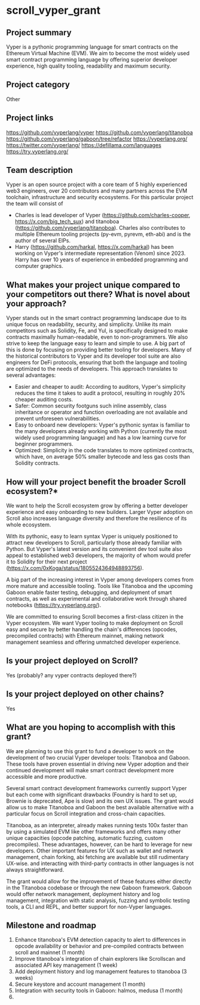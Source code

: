 # scroll_vyper_grant


## Project summary

Vyper is a pythonic programming language for smart contracts on the Ethereum Virtual Machine (EVM). We aim to become the most widely used smart contract programming language by offering superior developer experience, high quality tooling,  readability and maximum security.

## Project category

Other

## Project links

https://github.com/vyperlang/vyper
https://github.com/vyperlang/titanoboa
https://github.com/vyperlang/gaboon/tree/refactor
https://vyperlang.org/
https://twitter.com/vyperlang/
https://defillama.com/languages
https://try.vyperlang.org/

## Team description

Vyper is an open source project with a core team of 5 highly experienced web3 engineers, over 20 contributors and many partners across the EVM toolchain, infrastructure and security ecosystems.
For this particular project the team will consist of 

- Charles is lead developer of Vyper (https://github.com/charles-cooper, https://x.com/big_tech_sux) and titanoboa (https://github.com/vyperlang/titanoboa). Charles also contributes to multiple Ethereum tooling projects (py-evm, pyrevm, eth-abi) and is the author of several EIPs.
- Harry (https://github.com/harkal, https://x.com/harkal) has been working on Vyper's intermediate representation (Venom) since 2023. Harry has over 10 years of experience in embedded programming and computer graphics.

## What makes your project unique compared to your competitors out there? What is novel about your approach?

Vyper stands out in the smart contract programming landscape due to its unique focus on readability, security, and simplicity. Unlike its main competitors such as Solidity, Fe, and Yul, is specifically designed to make contracts maximally human-readable, even to non-programmers. We also strive to keep the language easy to learn and simple to use. A big part of this is done by focusing on providing better tooling for developers. Many of the historical contributors to Vyper and its developer tool suite are also engineers for DeFi protocols, ensuring that both the language and tooling are optimized to the needs of developers.
This approach translates to several advantages:

- Easier and cheaper to audit: According to auditors, Vyper's simplicity reduces the time it takes to audit a protocol, resulting in roughly 20% cheaper auditing costs.
- Safer: Common security footguns such inline assembly, class inheritance or operator and function overloading are not available and prevent unforeseen vulnerabilities.
- Easy to onboard new developers: Vyper's pythonic syntax is familiar to the many developers already working with Python (currently the most widely used programming language) and has a low learning curve for beginner programmers.
- Optimized:  Simplicity in the code translates to more optimized contracts, which have, on average 50% smaller bytecode and less gas costs than Solidity contracts.

## How will your project benefit the broader Scroll ecosystem?*

We want to help the Scroll ecosystem grow by offering a better developer experience and easy onboarding to new builders. Larger Vyper adoption on Scroll also increases language diversity and therefore the resilience of its whole ecosystem.

With its pythonic, easy to learn syntax Vyper is uniquely positioned to attract new developers to Scroll, particularly those already familiar with Python. But Vyper's latest version and its convenient dev tool suite also appeal to established web3 developers, the majority of whom would prefer it to Solidity for their next project  (https://x.com/0xKoga/status/1805524364948893756). 

A big part of the increasing interest in Vyper among developers comes from more mature and accessible tooling. Tools like Titanoboa and the upcoming Gaboon enable faster testing, debugging, and deployment of smart contracts, as well as experimental and collaborative work through shared notebooks (https://try.vyperlang.org/).

We are committed to ensuring Scroll becomes a first-class citizen in the Vyper ecosystem. We want Vyper tooling to make deployment on Scroll easy and secure by better handling the chain's differences (opcodes, precompiled contracts) with Ethereum mainnet, making network management seamless and offering unmatched developer experience. 


## Is your project deployed on Scroll? 

Yes (probably? any vyper contracts deployed there?)


## Is your project deployed on other chains? 

Yes

## What are you hoping to accomplish with this grant? 

We are planning to use this grant to fund a developer to work on the development of two crucial Vyper developer tools: Titanoboa and Gaboon. These tools have proven essential in driving new Vyper adoption and their continued development will make smart contract development more accessible and more productive.

Several smart contract development frameworks currently support Vyper but each come with significant drawbacks (Foundry is hard to set up, Brownie is deprecated, Ape is slow) and its own UX issues. The grant would allow us to make Titanoboa and Gaboon the best available alternative with a particular focus on Scroll integration and cross-chain capacities. 

Titanoboa, as an interpreter, already makes running tests 100x faster than by using a simulated EVM like other frameworks and offers many other unique capacities (opcode patching, automatic fuzzing, custom precompiles). These advantages, however, can be hard to leverage for new developers. Other important features for UX such as wallet and network management, chain forking, abi fetching are available but still rudimentary UX-wise. and interacting with third-party contracts in other languages is not always straightforward.

The grant would allow for the improvement of these features either directly in the Titanoboa codebase or through the new Gaboon framework. Gaboon would offer network management, deployment history and log management, integration with static analysis, fuzzing and symbolic testing tools, a CLI and REPL, and better support for non-Vyper languages.

## Milestone and roadmap

1. Enhance titanoboa's EVM detection capacity to alert to differences in opcode availability or behavior and pre-compiled contracts between scroll and mainnet (1 month)
2. Improve titanoboa's integration of chain explorers like Scrollscan and associated API key management (1 week)
3. Add deployment history and log management features to titanoboa (3 weeks)
4. Secure keystore and account management (1 month)
5. Integration with security tools in Gaboon: halmos, medusa (1 month)
6.  
